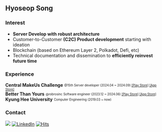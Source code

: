 ## Hyoseop Song

### Interest
- **Server Develop with robust architecture** 
- Customer-to-Customer **(C2C) Product development** starting with ideation
- Blockchain (based on Ethereum Layer 2, Polkadot, Defi, etc)
- Technical documentation and dissemination to **efficiently reinvest future time**
  
### Experience
**Central MakeUs Challenge** <sub><sup>@15th Server developer (2024.04 ~ 2024.09) [[Play Store]](https://play.google.com/store/apps/details?id=com.easyhz.noffice.release) [[App Store]](https://apps.apple.com/us/app/noffice-%EB%85%B8%ED%94%BC%EC%8A%A4/id6529546973)</sup></sub>  
**Better Than Yours** <sub><sup>@robrosinc Software engineer (2023.12 ~ 2024.06) [[Play Store]](https://play.google.com/store/apps/details?id=com.robros.ownz) [[App Store]](https://apps.apple.com/kr/app/%EB%B2%A0%EB%9F%AC%EB%8C%84%EC%9C%A0%EC%96%B4%EC%8A%A4/id1661881287)</sup></sub>      
**Kyung Hee University** <sub><sup>Computer Engineering (2019.03 ~ now)</sup></sub>

### Contact
<a href="mailto:lvsy@proton.me"><img src="https://img.shields.io/badge/ProtonMail-8B89CC?style=flat&logo=protonmail&logoColor=&link=mailto:lvsy@proton.me"/></a>
[![LinkedIn](https://img.shields.io/badge/LinkedIn-%230077B5.svg?style=flat&logo=linkedin&logoColor=white&link=https://www.linkedin.com/in/hyoseop-song)](https://www.linkedin.com/in/hyoseop-song) [![Hits](https://hits.seeyoufarm.com/api/count/incr/badge.svg?url=https%3A%2F%2Fgithub.com%2Floveysuby&count_bg=%2353E1C7&title_bg=%23555555&icon=&icon_color=%23E7E7E7&title=hits&edge_flat=false)](https://hits.seeyoufarm.com)
